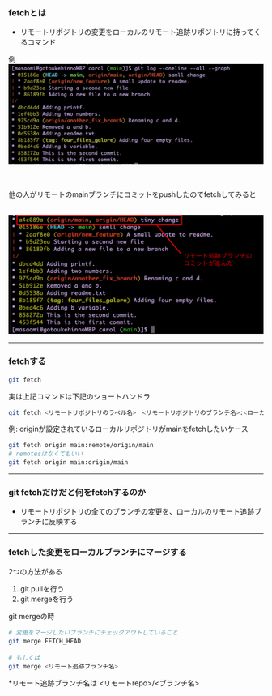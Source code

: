 ### fetchとは

- リモートリポジトリの変更をローカルのリモート追跡リポジトリに持ってくるコマンド


例
<img src="./img/fetch1.png"/>

<br>

他の人がリモートのmainブランチにコミットをpushしたのでfetchしてみると

<br>

<img src="./img/fetch2.png" />

---

### fetchする

```bash
git fetch
```

実は上記コマンドは下記のショートハンドラ

```bash
git fetch <リモートリポジトリのラベル名>　<リモートリポジトリのブランチ名>:<ローカルリポジトリのリモート追跡ブランチ名>
```

例: originが設定されているローカルリポジトリがmainをfetchしたいケース
```bash
git fetch origin main:remote/origin/main
# remotesはなくてもいい
git fetch origin main:origin/main
```

---

### git fetchだけだと何をfetchするのか

- リモートリポジトリの全てのブランチの変更を、ローカルのリモート追跡ブランチに反映する

---

### fetchした変更をローカルブランチにマージする

2つの方法がある  
1. git pullを行う
2. git mergeを行う

git mergeの時

```bash
# 変更をマージしたいブランチにチェックアウトしていること
git merge FETCH_HEAD

# もしくは
git merge <リモート追跡ブランチ名>
```
*リモート追跡ブランチ名は <リモートrepo>/<ブランチ名>


